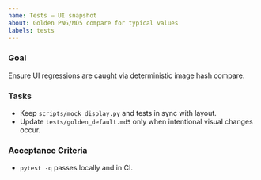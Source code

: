 ```yaml
---
name: Tests — UI snapshot
about: Golden PNG/MD5 compare for typical values
labels: tests
---
```


### Goal
Ensure UI regressions are caught via deterministic image hash compare.

### Tasks
- Keep `scripts/mock_display.py` and tests in sync with layout.
- Update `tests/golden_default.md5` only when intentional visual changes occur.

### Acceptance Criteria
- `pytest -q` passes locally and in CI.

